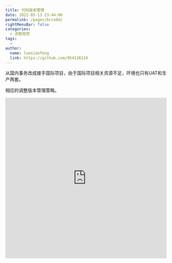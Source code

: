 ```yaml
---
title: 代码版本管理
date: 2022-05-13 23:44:06
permalink: /pages/bcce0d/
rightMenuBar: false
categories:
  - 流程规范
tags:
  - 
author: 
  name: luoxiaofeng
  link: https://github.com/954118124
---
```


从国内事务改成接手国际项目，由于国际项目相关资源不足，环境也只有UAT和生产两套。

相应的调整版本管理策略。

<iframe src="https://www.processon.com/embed/61d9250f637689065d1d94cf" width="100%" height="500" frameborder="0" scrolling="No" leftmargin="0" topmargin="0"></iframe>